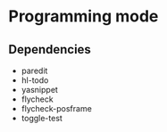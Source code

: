 # Programming mode


## Dependencies

- paredit
- hl-todo
- yasnippet
- flycheck
- flycheck-posframe
- toggle-test
